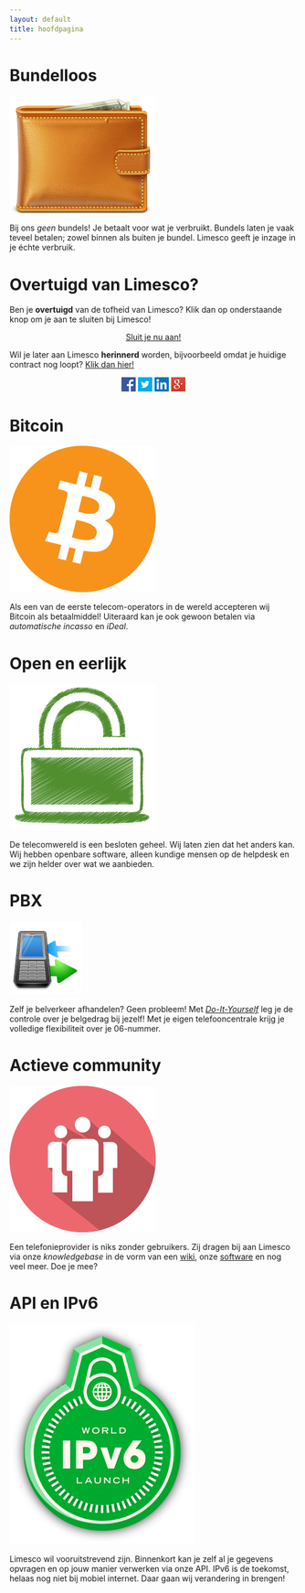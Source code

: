 ```yaml
---
layout: default
title: hoofdpagina
---
```

<!-- content -->
<div class="container">
<div class="container-fluid">
  <!-- row1 -->
  <div class="row">
    <div class="col-xs-12 col-sm-8 col-md-4">
      <div class="panel panel-primary">
        <div class="panel-heading">
          <h1>Bundelloos</h1>
        </div>
        <div class="panel-body">
          <div class="panel-img-left">
            <img src="img/wallet.png" />
            <!-- icon by http://www.rockettheme.com CC-BY-ND -->
          </div>
          <p>
          Bij ons <em>geen</em> bundels! Je betaalt voor wat je verbruikt.
          Bundels laten je vaak teveel betalen; zowel binnen als buiten je
          bundel. Limesco geeft je inzage in je &eacute;chte verbruik.
          </p>
        </div>
      </div>
    </div>
    <div class="col-sm-4 col-md-4 pull-right">
      <div class="panel panel-success fill">
        <div class="panel-heading">
          <h1>Overtuigd van Limesco?</h1>
        </div>
        <div class="panel-body">
          <p>
          Ben je <strong>overtuigd</strong> van de tofheid van Limesco? Klik dan op onderstaande
          knop om je aan te sluiten bij Limesco!
          </p>
          <center>
            <p><a class="btn btn-success btn-lg" role="button" href="https://inschrijven.limesco.nl/"
                target="_blank">Sluit je nu aan!</a></p>
          </center>
          <p>
          Wil je later aan Limesco <strong>herinnerd</strong> worden, bijvoorbeeld omdat je
          huidige contract nog loopt? <a href="https://inschrijven.limesco.nl/herinnering.php"
                target="_blank">Klik dan hier!</a>
          </p>
          <center>
            <a href="https://facebook.com/Limesco" target="_blank" alt="Limesco op Facebook">
              <img src="facebook.jpg" alt="Limesco op Facebook"/></a>
            <a href="https://twitter.com/Limesco" target="_blank" alt="Limesco op Twitter">
              <img src="twitter.jpg" alt="Limesco op Twitter"/></a>
            <a href="https://linkedin.com/company/Limesco" target="_blank" alt="Limesco op Linkedin">
              <img src="linkedin.jpg" alt="Limesco op Linkedin"/></a>
            <a href="https://plus.google.com/102187903526181496074/" target="_blank" alt="Limesco op Google+">
              <img src="googleplus.jpg" alt="Limesco op Google+"/></a>
          </center>
          </p>
        </div>
      </div>
    </div>
    <div class="col-xs-12 col-sm-8 col-md-4">
      <div class="panel panel-primary">
        <div class="panel-heading">
          <h1>Bitcoin</h1>
        </div>
        <div class="panel-body">
          <div class="panel-img-left">
            <img src="img/bitcoin.png" />
          </div>
          <p>
          Als een van de eerste telecom-operators in de wereld accepteren
          wij Bitcoin als betaalmiddel! Uiteraard kan je ook gewoon betalen
          via <em>automatische incasso</em> en <em>iDeal</em>.
          </p>
        </div>
      </div>
    </div>
  </div>
  <!-- /row1 -->

  <!-- row2 -->
  <div class="row pull-up">
    <div class="col-xs-12 col-sm-8 col-md-4">
      <div class="panel panel-primary">
        <div class="panel-heading">
          <h1>Open en eerlijk</h1>
        </div>
        <div class="panel-body">
          <div class="panel-img-left">
            <img src="img/open.png" />
            <!-- icon by http://www.doublejdesign.co.uk/ CC-BY -->
          </div>
          <p>
          De telecomwereld is een besloten geheel. Wij laten zien dat het
          anders kan. Wij hebben openbare software, alleen kundige mensen
          op de helpdesk en we zijn helder over wat we aanbieden.
          </p>
        </div>
      </div>
    </div>
    <div class="col-xs-12 col-sm-8 col-md-4">
      <div class="panel panel-primary">
        <div class="panel-heading">
          <h1>PBX</h1>
        </div>
        <div class="panel-body">
          <div class="panel-img-left">
            <img src="img/pbx.png" />
            <!-- icon by Youdu, CC-BY -->
          </div>
          <p>
          Zelf je belverkeer afhandelen? Geen probleem! Met <a
          href="/dienst/do-it-yourself.html"><em>Do-It-Yourself</em></a> leg je
          de controle over je belgedrag bij jezelf! Met je eigen
          telefooncentrale krijg je volledige flexibiliteit over je 06-nummer.
          </p>
        </div>
      </div>
    </div>
  </div>
  <!-- /row2 -->

  <!-- row3 -->
  <div class="row">
    <div class="col-xs-12 col-sm-8 col-md-4">
      <div class="panel panel-primary">
        <div class="panel-heading">
          <h1>Actieve community</h1>
        </div>
        <div class="panel-body">
          <div class="panel-img-left">
            <img src="img/community.png" />
          </div>
          <p>
          Een telefonieprovider is niks zonder gebruikers. Zij dragen bij aan
          Limesco via onze <em>knowledgebase</em> in de vorm van een <a
          href="https://secure.limesco.nl/wiki/" target="_blank">wiki</a>, onze
          <a href="https://github.com/Limesco" target="_blank">software</a> en
          nog veel meer. Doe je mee?
          </p>
        </div>
      </div>
    </div>
    <div class="col-xs-12 col-sm-8 col-md-4">
      <div class="panel panel-primary">
        <div class="panel-heading">
          <h1>API en IPv6</h1>
        </div>
        <div class="panel-body">
          <div class="panel-img-left">
            <img src="img/ipv6.png" />
          </div>
          <p>
          Limesco wil vooruitstrevend zijn. Binnenkort kan je zelf al je
          gegevens opvragen en op jouw manier verwerken via onze API. IPv6
          is de toekomst, helaas nog niet bij mobiel internet. Daar gaan
          wij verandering in brengen!
          </p>
        </div>
      </div>
    </div>
  </div>
  <!-- /row3 -->

</div>
</div>
<!-- /content -->
